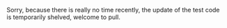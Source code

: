 Sorry, because there is really no time recently, the update of the test code is temporarily shelved, welcome to pull.